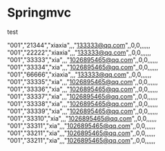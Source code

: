 # Springmvc
test


"001","21344","xiaxia",,,"133333@qq.com",,0,0,,,,,,
"001","22222","xiaxia",,,"133333@qq.com",,0,0,,,,,,
"001","33333","xia",,,"1026895465@qq.com",,0,0,,,,,,
"001","33334","xia",,,"1026895465@qq.com",,0,0,,,,,,
"001","66666","xiaxia",,,"133333@qq.com",,0,0,,,,,,
"001","33335","xia",,,"1026895465@qq.com",,0,0,,,,,,
"001","33336","xia",,,"1026895465@qq.com",,0,0,,,,,,
"001","33337","xia",,,"1026895465@qq.com",,0,0,,,,,,
"001","33338","xia",,,"1026895465@qq.com",,0,0,,,,,,
"001","33339","xia",,,"1026895465@qq.com",,0,0,,,,,,
"001","33310","xia",,,"1026895465@qq.com",,0,0,,,,,,
"001","33311","xia",,,"1026895465@qq.com",,0,0,,,,,,
"001","33211","xia",,,"1026895465@qq.com",,0,0,,,,,,
"001","33211","xia",,,"1026895465@qq.com",,0,0,,,,,,
